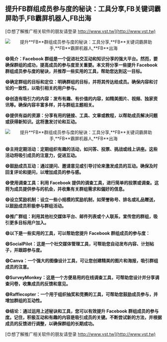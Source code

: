 ## **提升**FB**群组成员参与度的秘诀：工具分享,**FB**关键词霸屏助手,**FB**霸屏机器人,**FB**出海**

[😍想了解推广相关软件的朋友请登录 http://www.vst.tw](http://www.vst.tw)

 <center><img src="https://vst.tw/MP4/tuiguang/png/0.png" alt="提升**FB**群组成员参与度的秘诀：工具分享,**FB**关键词霸屏助手,**FB**霸屏机器人,**FB**出海"></center>

**😄简介：Facebook 群组是一个促进社交互动和知识分享的强大平台。然而，要确保群组的成功，提高成员的参与度至关重要。本文将分享一些提升 Facebook 群组成员参与度的秘诀，并推荐一些实用的工具，帮助您达到这一目标。**

**😄确定群组的目标和定位：明确群组的目标，并将其传达给成员。确保内容和讨论的一致性，以吸引相关的用户参与。**

**😄创造有吸引力的内容：发布有趣、有价值的内容，如精美图片、视频、独家资讯等。确保内容丰富多样，并与群组主题相关。**

**😄提供有益的资源：分享有用的链接、工具、文章或教程，以帮助成员解决问题或获得新知识。这将激发讨论和互动。**

 <center><img src="https://vst.tw/MP4/tuiguang/png/0.png" alt="提升**FB**群组成员参与度的秘诀：工具分享,**FB**关键词霸屏助手,**FB**霸屏机器人,**FB**出海"></center>

**😄主持定期活动：定期组织有趣的活动，如问答、投票、挑战或线上讲座。这些活动将吸引成员的注意力，促进互动。**

**😄鼓励成员互动：通过提问、邀请意见或引导讨论来激发成员的互动。确保及时回复评论和提问，以增加成员的参与感。**

**😄使用调查工具：利用 Facebook 提供的调查工具，进行简单的投票或调查。这将为成员提供参与的机会，并收集有关群组需求和偏好的信息。**

**😄设立奖励机制：设立一些小规模的奖励机制，如荣誉称号、排名或礼品赠送，以鼓励成员积极参与群组活动。**

**😄推广群组：利用其他社交媒体平台、邮件列表或个人联系，宣传您的群组，吸引更多目标用户加入。**

**😄以下是一些实用的工具，可以帮助您提升 Facebook 群组成员的参与度：**

**😄SocialPilot：这是一个社交媒体管理工具，可帮助您自动发布内容、计划帖子，并跟踪参与度。**

**😄Canva：一个强大的图像设计工具，可让您创建精美的图片和海报，吸引群组成员的注意。**

**😄SurveyMonkey：这是一个方便易用的在线调查工具，可帮助您设计并分享调查问卷，收集成员的反馈和意见。**

**😄Rafflecopter：一个用于组织抽奖和竞赛的工具，可帮助您鼓励成员参与，并增加群组的互动性。**

**😄结论：通过运用上述秘诀和工具，您可以有效提升 Facebook 群组成员的参与度。记住，积极互动和有趣的内容是吸引成员的关键。不断尝试新的方法，并根据成员的反馈进行调整，以确保群组的长期成功。**

[😍想了解推广相关软件的朋友请登录 http://www.vst.tw](http://www.vst.tw)



